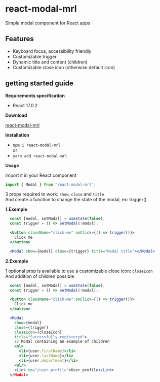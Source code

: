 # react-modal-mrl

Simple modal component for React apps

## Features

- Keyboard focus, accessibility friendly
- Customizable trigger
- Dynamic title and content (children)
- Customizable close icon (otherwise default icon)

## getting started guide

**Requirements specification**

- React 17.0.2<br>

**Download**

[react-modal-mrl](https://www.npmjs.com/package/react-modal-mrl)

**Installation**

- `npm i react-modal-mrl`<br>
  or<br>
- `yarn add react-modal-mrl`

**Usage**

Import it in your React component<br>

```js
import { Modal } from "react-modal-mrl";
```

3 props required to work: `show`, `close` and `title`<br>
And create a function to change the state of the modal, ex: trigger()

**1.Exemple**

```jsx
  const [modal, setModal] = useState(false);
  const trigger = () => setModal(!modal);

  <button className="click-me" onClick={() => trigger()}>
    Click me
  </button>

  <Modal show={modal} close={trigger} title="Modal title"></Modal>
```

**2.Exemple**

1 optional prop is available to use a customizable close icon: `closeIcon`<br>
And addition of children possible

```jsx
  const [modal, setModal] = useState(false);
  const trigger = () => setModal(!modal);

  <button className="click-me" onClick={() => trigger()}>
    Click me
  </button>

  <Modal
    show={modal}
    close={trigger}
    closeIcon={closeIcon}
    title="Successfully registered">
    // Modal containing an example of children
    <ul>
      <li>{user.firstName}</li>
      <li>{user.lastName}</li>
      <li>{user.department}</li>
    <ul/>
    <Link to="/user-profile">User profile</Link>
  </Modal>
```
